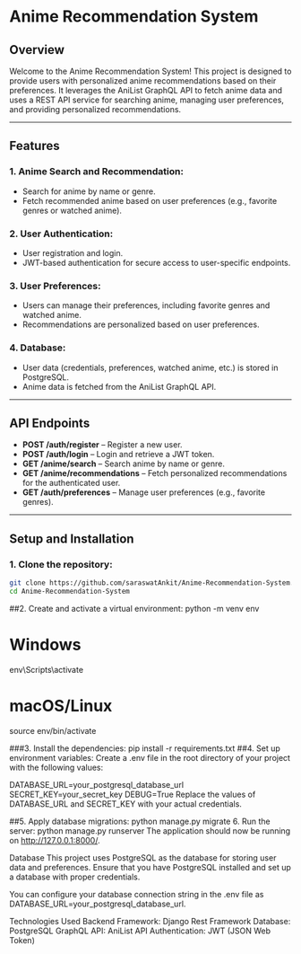 # Anime Recommendation System

## Overview

Welcome to the Anime Recommendation System! This project is designed to provide users with personalized anime recommendations based on their preferences. It leverages the AniList GraphQL API to fetch anime data and uses a REST API service for searching anime, managing user preferences, and providing personalized recommendations.

---

## Features

### 1. **Anime Search and Recommendation:**
- Search for anime by name or genre.
- Fetch recommended anime based on user preferences (e.g., favorite genres or watched anime).

### 2. **User Authentication:**
- User registration and login.
- JWT-based authentication for secure access to user-specific endpoints.

### 3. **User Preferences:**
- Users can manage their preferences, including favorite genres and watched anime.
- Recommendations are personalized based on user preferences.

### 4. **Database:**
- User data (credentials, preferences, watched anime, etc.) is stored in PostgreSQL.
- Anime data is fetched from the AniList GraphQL API.

---

## API Endpoints

- **POST /auth/register** – Register a new user.
- **POST /auth/login** – Login and retrieve a JWT token.
- **GET /anime/search** – Search anime by name or genre.
- **GET /anime/recommendations** – Fetch personalized recommendations for the authenticated user.
- **GET /auth/preferences** – Manage user preferences (e.g., favorite genres).

---

## Setup and Installation

### 1. **Clone the repository:**

```bash
git clone https://github.com/saraswatAnkit/Anime-Recommendation-System.git
cd Anime-Recommendation-System

```

##2. Create and activate a virtual environment:
python -m venv env
# Windows
env\Scripts\activate
# macOS/Linux
source env/bin/activate

###3. Install the dependencies:
pip install -r requirements.txt
##4. Set up environment variables:
Create a .env file in the root directory of your project with the following values:

DATABASE_URL=your_postgresql_database_url
SECRET_KEY=your_secret_key
DEBUG=True
Replace the values of DATABASE_URL and SECRET_KEY with your actual credentials.

##5. Apply database migrations:
python manage.py migrate
6. Run the server:
python manage.py runserver
The application should now be running on http://127.0.0.1:8000/.

Database
This project uses PostgreSQL as the database for storing user data and preferences. Ensure that you have PostgreSQL installed and set up a database with proper credentials.

You can configure your database connection string in the .env file as DATABASE_URL=your_postgresql_database_url.

Technologies Used
Backend Framework: Django Rest Framework
Database: PostgreSQL
GraphQL API: AniList API
Authentication: JWT (JSON Web Token)
